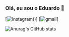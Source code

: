 ### Olá, eu sou o Eduardo 👋

[![Instagram](https://img.shields.io/badge/Instagram-E4405F?style=for-the-badge&logo=instagram&logoColor=white)()]
[![gmail](https://img.shields.io/badge/Gmail-D14836?style=for-the-badge&logo=gmail&logoColor=white)]


![Anurag's GitHub stats](https://github-readme-stats.vercel.app/api?username=Eduardo-Casagrande&show_icons=true&theme=radical)
